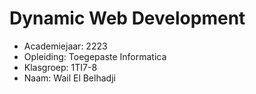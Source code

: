 # Dynamic Web Development

- Academiejaar: 2223
- Opleiding: Toegepaste Informatica
- Klasgroep: 1TI7-8
- Naam: Wail El Belhadji

